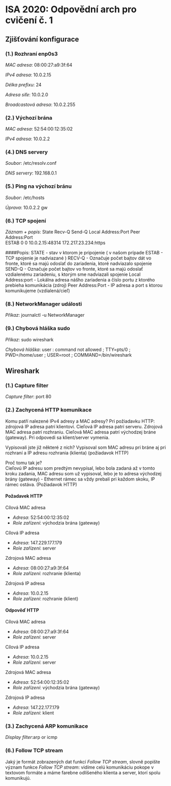 # ISA 2020: Odpovědní arch pro cvičení č. 1

## Zjišťování konfigurace

### (1.) Rozhraní enp0s3

*MAC adresa*: 08:00:27:a9:3f:64

*IPv4 adresa*: 10.0.2.15

*Délka prefixu*: 24

*Adresa síťe*: 10.0.2.0

*Broadcastová adresa*: 10.0.2.255

### (2.) Výchozí brána

*MAC adresa*: 52:54:00:12:35:02

*IPv4 adresa*: 10.0.2.2

### (4.) DNS servery

*Soubor*: /etc/resolv.conf

*DNS servery*: 192.168.0.1

### (5.) Ping na výchozí bránu

*Soubor*: /etc/hosts

*Úprava*: 10.0.2.2   gw

### (6.) TCP spojení

*Záznam + popis*: 
State      Recv-Q Send-Q Local Address:Port                 Peer Address:Port                
ESTAB      0      0      10.0.2.15:48314                172.217.23.234:https

####Popis:
STATE -  stav v ktorom je pripojenie ( v našom prípade ESTAB - TCP spojenie je nadviazané )
RECV-Q - Označuje počet bajtov dát vo fronte, ktoré sa majú odoslať do zariadenia, ktoré nadviazalo spojenie
SEND-Q - Označuje počet bajtov vo fronte, ktoré sa majú odoslať vzdialenému zariadeniu, s ktorým sme nadviazali spojenie
Local Address:port - Lokálna adresa nášho zariadenia a číslo portu z ktorého prebieha komunikácia (zdroj)
Peer Address:Port - IP adresa a port s ktorou komunikujeme (vzdialená/cieľ)


### (8.) NetworkManager události

*Příkaz*: journalctl -u NetworkManager

### (9.) Chybová hláška sudo

*Příkaz*: sudo wireshark

*Chybová hláška*: user : command not allowed ; TTY=pts/0 ; PWD=/home/user ; USER=root ; COMMAND=/bin/wireshark

## Wireshark

### (1.) Capture filter

*Capture filter*: port 80

### (2.) Zachycená HTTP komunikace

Komu patří nalezené IPv4 adresy a MAC adresy? Pri požiadavku HTTP: zdrojová IP adresa patrí klientovi. Cieľová IP adresa patrí serveru. Zdrojová MAC adresa patrí rozhraniu. Cieľová MAC adresa patrí východzej bráne (gateway). Pri odpovedi sa klient/server vymenia.

Vypisovali jste již některé z nich? 
Vypisoval som MAC adresu pri bráne aj pri rozhraní a IP adresu rozhrania (klienta) (požiadavok HTTP)

Proč tomu tak je?  
Cieľovú IP adresu som predtým nevypísal, lebo bola zadaná až v tomto kroku zadania, MAC adresu som už vypisoval, lebo je to adresa východzej brány (gateway) -  Ethernet rámec sa vždy prebalí pri každom skoku, IP rámec ostáva. (Požiadavok HTTP)

#### Požadavek HTTP

Cílová MAC adresa

  - *Adresa*: 52:54:00:12:35:02
  - *Role zařízení*: východzia brána (gateway)

Cílová IP adresa

  - *Adresa*: 147.229.177.179
  - *Role zařízení*: server

Zdrojová MAC adresa

  - *Adresa*: 08:00:27:a9:3f:64
  - *Role zařízení*: rozhranie (klienta)

Zdrojová IP adresa

  - *Adresa*: 10.0.2.15
  - *Role zařízení*: rozhranie (klient)


#### Odpověď HTTP

Cílová MAC adresa

  - *Adresa*: 08:00:27:a9:3f:64
  - *Role zařízení*: server

Cílová IP adresa

  - *Adresa*: 10.0.2.15
  - *Role zařízení*: server

Zdrojová MAC adresa

  - *Adresa*: 52:54:00:12:35:02
  - *Role zařízení*: východzia brána (gateway)

Zdrojová IP adresa

  - *Adresa*: 147.22.177.179
  - *Role zařízení*: klient

### (3.) Zachycená ARP komunikace

*Display filter*:arp or icmp

### (6.) Follow TCP stream

Jaký je formát zobrazených dat funkcí *Follow TCP stream*, slovně popište
význam funkce *Follow TCP stream*: 
vidíme celú komunikáciu pokope v textovom formáte a máme farebne odlíšeného klienta a server, ktorí spolu komunikujú.
